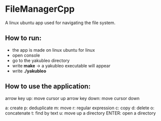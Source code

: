 # FileManagerCpp
A linux ubuntu app used for navigating the file system.

## How to run:
  - the app is made on linux ubuntu for linux
  - open console
  - go to the yakubleo directory
  - write **make** -> a yakubleo executable will appear
  - write  **./yakubleo**

## How to use the application:
  arrow key up: move cursor up
  arrow key down: move cursor down
  
  a: create
  p: deduplicate
  m: move
  r: regular expression
  c: copy
  d: delete
  o: concatenate
  t: find by text
  u: move up a directory
  ENTER: open a directory
